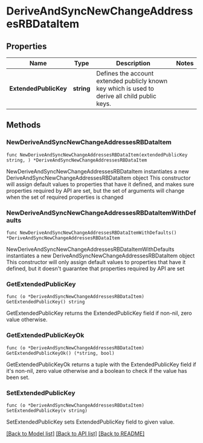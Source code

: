# DeriveAndSyncNewChangeAddressesRBDataItem

## Properties

Name | Type | Description | Notes
------------ | ------------- | ------------- | -------------
**ExtendedPublicKey** | **string** | Defines the account extended publicly known key which is used to derive all child public keys. | 

## Methods

### NewDeriveAndSyncNewChangeAddressesRBDataItem

`func NewDeriveAndSyncNewChangeAddressesRBDataItem(extendedPublicKey string, ) *DeriveAndSyncNewChangeAddressesRBDataItem`

NewDeriveAndSyncNewChangeAddressesRBDataItem instantiates a new DeriveAndSyncNewChangeAddressesRBDataItem object
This constructor will assign default values to properties that have it defined,
and makes sure properties required by API are set, but the set of arguments
will change when the set of required properties is changed

### NewDeriveAndSyncNewChangeAddressesRBDataItemWithDefaults

`func NewDeriveAndSyncNewChangeAddressesRBDataItemWithDefaults() *DeriveAndSyncNewChangeAddressesRBDataItem`

NewDeriveAndSyncNewChangeAddressesRBDataItemWithDefaults instantiates a new DeriveAndSyncNewChangeAddressesRBDataItem object
This constructor will only assign default values to properties that have it defined,
but it doesn't guarantee that properties required by API are set

### GetExtendedPublicKey

`func (o *DeriveAndSyncNewChangeAddressesRBDataItem) GetExtendedPublicKey() string`

GetExtendedPublicKey returns the ExtendedPublicKey field if non-nil, zero value otherwise.

### GetExtendedPublicKeyOk

`func (o *DeriveAndSyncNewChangeAddressesRBDataItem) GetExtendedPublicKeyOk() (*string, bool)`

GetExtendedPublicKeyOk returns a tuple with the ExtendedPublicKey field if it's non-nil, zero value otherwise
and a boolean to check if the value has been set.

### SetExtendedPublicKey

`func (o *DeriveAndSyncNewChangeAddressesRBDataItem) SetExtendedPublicKey(v string)`

SetExtendedPublicKey sets ExtendedPublicKey field to given value.



[[Back to Model list]](../README.md#documentation-for-models) [[Back to API list]](../README.md#documentation-for-api-endpoints) [[Back to README]](../README.md)


